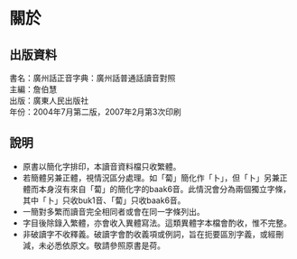 關於
====

出版資料
--------
書名：廣州話正音字典：廣州話普通話讀音對照<br>
主編：詹伯慧 <br>
出版：廣東人民出版社<br>
年份：2004年7月第二版，2007年2月第3次印刷 <br>

說明
----
 * 原書以簡化字排印，本讀音資料檔只收繁體。
 * 若簡體另兼正體，視情況區分處理。如「蔔」簡化作「卜」，但「卜」另兼正體而本身沒有來自「蔔」的簡化字的baak6音。此情況會分為兩個獨立字條，其中「卜」只收buk1音、「蔔」只收baak6音。
 * 一簡對多繁而讀音完全相同者或會在同一字條列出。
 * 字目後除錄入繁體，亦會收入異體寫法。這類異體字本檔會酌收，惟不完整。
 * 非破讀字不收釋義。破讀字會酌收義項或例詞，旨在扼要區別字義，或經刪減，未必悉依原文。敬請參照原書是荷。
